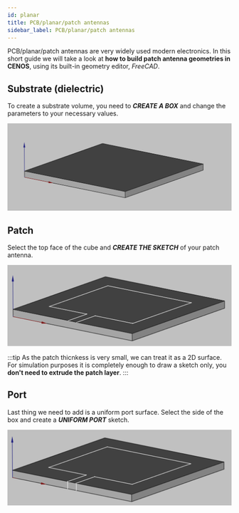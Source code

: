 ```yaml
---
id: planar
title: PCB/planar/patch antennas
sidebar_label: PCB/planar/patch antennas
---
```


PCB/planar/patch antennas are very widely used modern electronics. In this short guide we will take a look at **how to build patch antenna geometries in CENOS**, using its built-in geometry editor, *FreeCAD*.

## Substrate (dielectric)

To create a substrate volume, you need to ***CREATE A BOX*** and change the parameters to your necessary values.

![assets/quickstart/Untitled.png](assets/quickstart/58.png)

## Patch

Select the top face of the cube and ***CREATE THE SKETCH*** of your patch antenna.

![assets/quickstart/Untitled.png](assets/quickstart/59.png)

:::tip
As the patch thicnkess is very small, we can treat it as a 2D surface. For simulation purposes it is completely enough to draw a sketch only, you **don't need to extrude the patch layer**.
:::

## Port

Last thing we need to add is a uniform port surface. Select the side of the box and create a ***UNIFORM PORT*** sketch.

![assets/quickstart/Untitled.png](assets/quickstart/60.png)